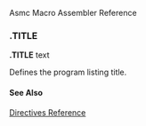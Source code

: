 Asmc Macro Assembler Reference

### .TITLE

**.TITLE** text

Defines the program listing title.

#### See Also

[Directives Reference](readme.md)